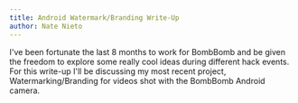 ```yaml
---
title: Android Watermark/Branding Write-Up
author: Nate Nieto
---
```



I've been fortunate the last 8 months to work for BombBomb and be given the freedom to explore some really cool ideas
during different hack events. For this write-up I'll be discussing my most recent project, Watermarking/Branding for 
videos shot with the BombBomb Android camera.


<!--more--> 







